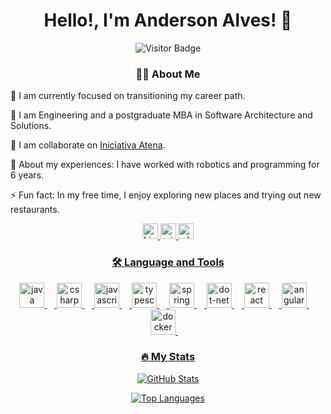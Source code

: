 <h1 align="center">Hello!, I'm Anderson Alves! 👋</h1>

  <div align="center">
    <img src="https://visitor-badge.laobi.icu/badge?page_id=ander-alves.ander-alves" alt="Visitor Badge"/>
  </div>

  <div align="center">
    <h3>👩‍💻  About Me</h3>
    <div align='left'>
      <p >

  🔭 I am currently focused on transitioning my career path.

  🌱 I am Engineering and a postgraduate MBA in Software Architecture and Solutions.

  🤝 I am collaborate on [Iniciativa Atena](https://iniciativatena.netlify.app/).

  📄 About my experiences: I have worked with robotics and programming for 6 years.

  ⚡ Fun fact: In my free time, I enjoy exploring new places and trying out new restaurants.
      </p>
    </div>
  </div>

  <div align="center">
    <a href="https://www.linkedin.com/in/anderson-alves/" target="_blank">
      <img src="https://img.shields.io/static/v1?message=LinkedIn&logo=linkedin&label=&color=0077B5&logoColor=white&labelColor=&style=for-the-badge" height="25" alt="LinkedIn Logo"/>
    </a>

   <a href="mail.to:alves_anderson@outlook.com" target="_blank">
    <img src="https://img.shields.io/static/v1?message=Outlook&logo=microsoft-outlook&label=&color=0078D4&logoColor=white&labelColor=&style=for-the-badge" height="25" alt="microsoft-outlook logo"/>
  </a>
  
  <a href="https://wa.me/11947827007?text=Ola%2C%20Encontrei%20Seu%20WhatsApp%20Pelo%20Github!" target="_blank">
    <img src="https://img.shields.io/static/v1?message=Whatsapp&logo=whatsapp&label=&color=25D366&logoColor=white&labelColor=&style=for-the-badge" height="25" alt="whatsapp logo"/>
  </div>

  <h3 align="center">🛠 Language and Tools</h3>

  <div align="center">
 <img src="https://cdn.jsdelivr.net/gh/devicons/devicon/icons/java/java-original.svg" height="40" alt="java logo"  />
  <img width="12" />
  <img src="https://cdn.jsdelivr.net/gh/devicons/devicon/icons/csharp/csharp-original.svg" height="40" alt="csharp logo"  />
  <img width="12" />
  <img src="https://cdn.jsdelivr.net/gh/devicons/devicon/icons/javascript/javascript-original.svg" height="40" alt="javascript logo"  />
  <img width="12" />
  <img src="https://cdn.jsdelivr.net/gh/devicons/devicon/icons/typescript/typescript-original.svg" height="40" alt="typescript logo"  />
  <img width="12" />
  <img src="https://cdn.jsdelivr.net/gh/devicons/devicon/icons/spring/spring-original.svg" height="40" alt="spring logo"  />
  <img width="12" />
  <img src="https://cdn.jsdelivr.net/gh/devicons/devicon/icons/dot-net/dot-net-plain-wordmark.svg" height="40" alt="dot-net logo"  />
  <img width="12" />
  <img src="https://cdn.jsdelivr.net/gh/devicons/devicon/icons/react/react-original.svg" height="40" alt="react logo"  />
  <img width="12" />
  <img src="https://cdn.jsdelivr.net/gh/devicons/devicon/icons/angularjs/angularjs-original.svg" height="40" alt="angularjs logo"  />
  <img width="12" />
  <img src="https://cdn.jsdelivr.net/gh/devicons/devicon/icons/docker/docker-plain-wordmark.svg" height="40" alt="docker logo"  />
  <img width="12" />
  </div>

  <h3 align="center">🔥 My Stats</h3>

  <div align="center">
    <p><img align="center" src="https://github-readme-stats.vercel.app/api?username=ander-alves&show_icons=true&locale=en" alt="GitHub Stats" /></p>
  </div>

  <div align="center">
    <p><img align="center" src="https://github-readme-stats.vercel.app/api/top-langs?username=ander-alves&show_icons=true&locale=en&layout=compact" alt="Top Languages" /></p>
  </div>
